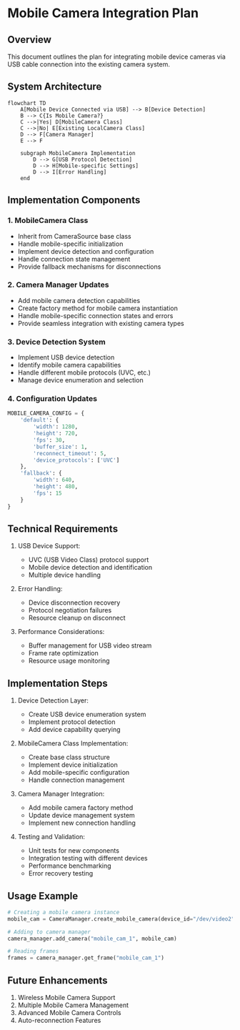 # Mobile Camera Integration Plan

## Overview
This document outlines the plan for integrating mobile device cameras via USB cable connection into the existing camera system.

## System Architecture

```mermaid
flowchart TD
    A[Mobile Device Connected via USB] --> B[Device Detection]
    B --> C{Is Mobile Camera?}
    C -->|Yes| D[MobileCamera Class]
    C -->|No| E[Existing LocalCamera Class]
    D --> F[Camera Manager]
    E --> F
    
    subgraph MobileCamera Implementation
        D --> G[USB Protocol Detection]
        D --> H[Mobile-specific Settings]
        D --> I[Error Handling]
    end
```

## Implementation Components

### 1. MobileCamera Class
- Inherit from CameraSource base class
- Handle mobile-specific initialization
- Implement device detection and configuration
- Handle connection state management
- Provide fallback mechanisms for disconnections

### 2. Camera Manager Updates
- Add mobile camera detection capabilities
- Create factory method for mobile camera instantiation
- Handle mobile-specific connection states and errors
- Provide seamless integration with existing camera types

### 3. Device Detection System
- Implement USB device detection
- Identify mobile camera capabilities
- Handle different mobile protocols (UVC, etc.)
- Manage device enumeration and selection

### 4. Configuration Updates
```python
MOBILE_CAMERA_CONFIG = {
    'default': {
        'width': 1280,
        'height': 720,
        'fps': 30,
        'buffer_size': 1,
        'reconnect_timeout': 5,
        'device_protocols': ['UVC']
    },
    'fallback': {
        'width': 640,
        'height': 480,
        'fps': 15
    }
}
```

## Technical Requirements

1. USB Device Support:
   - UVC (USB Video Class) protocol support
   - Mobile device detection and identification
   - Multiple device handling

2. Error Handling:
   - Device disconnection recovery
   - Protocol negotiation failures
   - Resource cleanup on disconnect

3. Performance Considerations:
   - Buffer management for USB video stream
   - Frame rate optimization
   - Resource usage monitoring

## Implementation Steps

1. Device Detection Layer:
   - Create USB device enumeration system
   - Implement protocol detection
   - Add device capability querying

2. MobileCamera Class Implementation:
   - Create base class structure
   - Implement device initialization
   - Add mobile-specific configuration
   - Handle connection management

3. Camera Manager Integration:
   - Add mobile camera factory method
   - Update device management system
   - Implement new connection handling

4. Testing and Validation:
   - Unit tests for new components
   - Integration testing with different devices
   - Performance benchmarking
   - Error recovery testing

## Usage Example

```python
# Creating a mobile camera instance
mobile_cam = CameraManager.create_mobile_camera(device_id="/dev/video2")

# Adding to camera manager
camera_manager.add_camera("mobile_cam_1", mobile_cam)

# Reading frames
frames = camera_manager.get_frame("mobile_cam_1")
```

## Future Enhancements

1. Wireless Mobile Camera Support
2. Multiple Mobile Camera Management
3. Advanced Mobile Camera Controls
4. Auto-reconnection Features